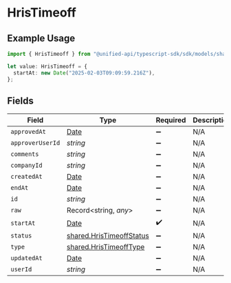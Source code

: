 # HrisTimeoff

## Example Usage

```typescript
import { HrisTimeoff } from "@unified-api/typescript-sdk/sdk/models/shared";

let value: HrisTimeoff = {
  startAt: new Date("2025-02-03T09:09:59.216Z"),
};
```

## Fields

| Field                                                                                         | Type                                                                                          | Required                                                                                      | Description                                                                                   |
| --------------------------------------------------------------------------------------------- | --------------------------------------------------------------------------------------------- | --------------------------------------------------------------------------------------------- | --------------------------------------------------------------------------------------------- |
| `approvedAt`                                                                                  | [Date](https://developer.mozilla.org/en-US/docs/Web/JavaScript/Reference/Global_Objects/Date) | :heavy_minus_sign:                                                                            | N/A                                                                                           |
| `approverUserId`                                                                              | *string*                                                                                      | :heavy_minus_sign:                                                                            | N/A                                                                                           |
| `comments`                                                                                    | *string*                                                                                      | :heavy_minus_sign:                                                                            | N/A                                                                                           |
| `companyId`                                                                                   | *string*                                                                                      | :heavy_minus_sign:                                                                            | N/A                                                                                           |
| `createdAt`                                                                                   | [Date](https://developer.mozilla.org/en-US/docs/Web/JavaScript/Reference/Global_Objects/Date) | :heavy_minus_sign:                                                                            | N/A                                                                                           |
| `endAt`                                                                                       | [Date](https://developer.mozilla.org/en-US/docs/Web/JavaScript/Reference/Global_Objects/Date) | :heavy_minus_sign:                                                                            | N/A                                                                                           |
| `id`                                                                                          | *string*                                                                                      | :heavy_minus_sign:                                                                            | N/A                                                                                           |
| `raw`                                                                                         | Record<string, *any*>                                                                         | :heavy_minus_sign:                                                                            | N/A                                                                                           |
| `startAt`                                                                                     | [Date](https://developer.mozilla.org/en-US/docs/Web/JavaScript/Reference/Global_Objects/Date) | :heavy_check_mark:                                                                            | N/A                                                                                           |
| `status`                                                                                      | [shared.HrisTimeoffStatus](../../../sdk/models/shared/hristimeoffstatus.md)                   | :heavy_minus_sign:                                                                            | N/A                                                                                           |
| `type`                                                                                        | [shared.HrisTimeoffType](../../../sdk/models/shared/hristimeofftype.md)                       | :heavy_minus_sign:                                                                            | N/A                                                                                           |
| `updatedAt`                                                                                   | [Date](https://developer.mozilla.org/en-US/docs/Web/JavaScript/Reference/Global_Objects/Date) | :heavy_minus_sign:                                                                            | N/A                                                                                           |
| `userId`                                                                                      | *string*                                                                                      | :heavy_minus_sign:                                                                            | N/A                                                                                           |